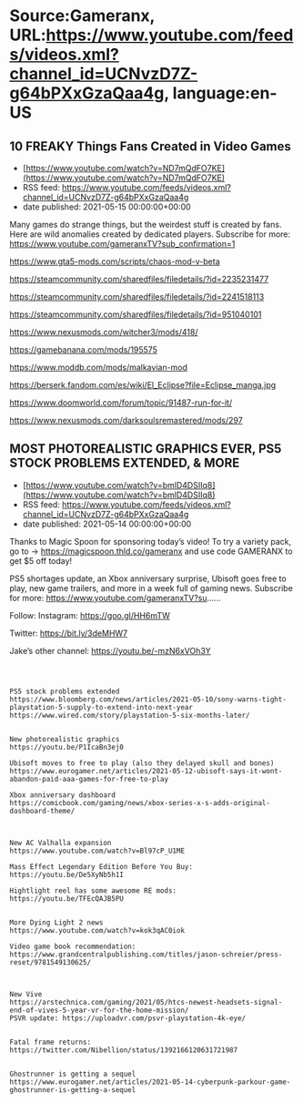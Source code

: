 # Source:Gameranx, URL:https://www.youtube.com/feeds/videos.xml?channel_id=UCNvzD7Z-g64bPXxGzaQaa4g, language:en-US

## 10 FREAKY Things Fans Created in Video Games
 - [https://www.youtube.com/watch?v=ND7mQdFO7KE](https://www.youtube.com/watch?v=ND7mQdFO7KE)
 - RSS feed: https://www.youtube.com/feeds/videos.xml?channel_id=UCNvzD7Z-g64bPXxGzaQaa4g
 - date published: 2021-05-15 00:00:00+00:00

Many games do strange things, but the weirdest stuff is created by fans. Here are wild anomalies created by dedicated players.
Subscribe for more: https://www.youtube.com/gameranxTV?sub_confirmation=1


https://www.gta5-mods.com/scripts/chaos-mod-v-beta


https://steamcommunity.com/sharedfiles/filedetails/?id=2235231477

https://steamcommunity.com/sharedfiles/filedetails/?id=2241518113


https://steamcommunity.com/sharedfiles/filedetails/?id=951040101


https://www.nexusmods.com/witcher3/mods/418/


https://gamebanana.com/mods/195575

https://www.moddb.com/mods/malkavian-mod

https://berserk.fandom.com/es/wiki/El_Eclipse?file=Eclipse_manga.jpg

https://www.doomworld.com/forum/topic/91487-run-for-it/

https://www.nexusmods.com/darksoulsremastered/mods/297

## MOST PHOTOREALISTIC GRAPHICS EVER, PS5 STOCK PROBLEMS EXTENDED, & MORE
 - [https://www.youtube.com/watch?v=bmlD4DSIIq8](https://www.youtube.com/watch?v=bmlD4DSIIq8)
 - RSS feed: https://www.youtube.com/feeds/videos.xml?channel_id=UCNvzD7Z-g64bPXxGzaQaa4g
 - date published: 2021-05-14 00:00:00+00:00

Thanks to Magic Spoon for sponsoring today’s video! To try a variety pack, go to → https://magicspoon.thld.co/gameranx  and use code GAMERANX to get $5 off today!

PS5 shortages update, an Xbox anniversary surprise, Ubisoft goes free to play, new game trailers, and more in a week full of gaming news.
Subscribe for more: https://www.youtube.com/gameranxTV?su......


Follow:
 Instagram: https://goo.gl/HH6mTW​​​​​​​

Twitter: https://bit.ly/3deMHW7​​​​​​​

Jake’s other channel:
https://youtu.be/-mzN6xVOh3Y



 ~~~~STORIES~~~~



PS5 stock problems extended
https://www.bloomberg.com/news/articles/2021-05-10/sony-warns-tight-playstation-5-supply-to-extend-into-next-year
https://www.wired.com/story/playstation-5-six-months-later/


New photorealistic graphics
https://youtu.be/P1IcaBn3ej0

Ubisoft moves to free to play (also they delayed skull and bones)
https://www.eurogamer.net/articles/2021-05-12-ubisoft-says-it-wont-abandon-paid-aaa-games-for-free-to-play

Xbox anniversary dashboard
https://comicbook.com/gaming/news/xbox-series-x-s-adds-original-dashboard-theme/



New AC Valhalla expansion
https://www.youtube.com/watch?v=Bl97cP_U1ME

Mass Effect Legendary Edition Before You Buy:
https://youtu.be/De5XyNb5h1I

Hightlight reel has some awesome RE mods: 
https://youtu.be/TFEcQAJB5PU


More Dying Light 2 news
 https://www.youtube.com/watch?v=kok3qAC0iok

Video game book recommendation: 
https://www.grandcentralpublishing.com/titles/jason-schreier/press-reset/9781549130625/



New Vive
https://arstechnica.com/gaming/2021/05/htcs-newest-headsets-signal-end-of-vives-5-year-vr-for-the-home-mission/
PSVR update: https://uploadvr.com/psvr-playstation-4k-eye/


Fatal frame returns:
https://twitter.com/Nibellion/status/1392166120631721987


Ghostrunner is getting a sequel
https://www.eurogamer.net/articles/2021-05-14-cyberpunk-parkour-game-ghostrunner-is-getting-a-sequel

